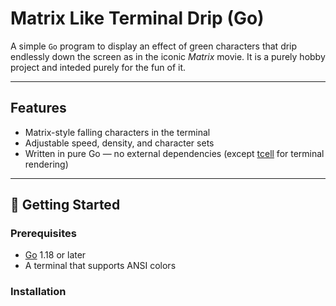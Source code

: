 # Matrix Like Terminal Drip (Go)

A simple `Go` program to display an effect of green characters that drip endlessly down the screen as in the iconic *Matrix* movie.
It is a purely hobby project and inteded purely for the fun of it.

---

## Features
- Matrix-style falling characters in the terminal
- Adjustable speed, density, and character sets
- Written in pure Go — no external dependencies (except [tcell](https://github.com/gdamore/tcell) for terminal rendering)

---

## 🚀 Getting Started

### Prerequisites
- [Go](https://go.dev/dl/) 1.18 or later
- A terminal that supports ANSI colors

### Installation

